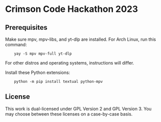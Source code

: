 # Crimson Code Hackathon 2023

## Prerequisites
Make sure mpv, mpv-libs, and yt-dlp are installed.
For Arch Linux, run this command:
```
    yay -S mpv mpv-full yt-dlp
```
For other distros and operating systems, instructions will differ.

Install these Python extensions:
```
    python -m pip install textual python-mpv
```

## License
This work is dual-licensed under GPL Version 2 and GPL Version 3. You may choose between these licenses on a case-by-case basis.

